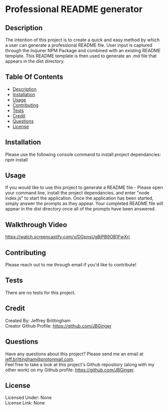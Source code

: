 # Professional README generator

## Description
The intention of this project is to create a quick and easy method by which a user can generate a professional README file. User input is captured through the Inquirer NPM Package and combined with an existing README template. This README template is then used to generate an .md file that appears in the dist directory.

## Table Of Contents
* [Description](#description)
* [Installation](#installation)
* [Usage](#usage)
* [Contributing](#contributing)
* [Tests](#tests)
* [Credit](#credit)
* [Questions](#questions)
* [License](#license)

## Installation
Please use the following console command to install project dependancies: npm install

## Usage
If you would like to use this project to generate a README file - Please open your command line, install the project dependancies, and enter "node index.js" to start the application. Once the application has been started, simply answer the prompts as they appear. Your completed README file will appear in the dist directory once all of the prompts have been answered.

## Walkthrough Video
https://watch.screencastify.com/v/DGpnsUgBjPB9OB1FwXri

## Contributing
Please reach out to me through email if you'd like to contribute!

## Tests
There are no tests for this project.

## Credit
Created By: Jeffrey Brittingham  
Creator Github Profile: https://github.com/JBGinger

## Questions
Have any questions about this project? Please send me an email at jeff.brittingham@protonmail.com.  
Feel free to take a look at this project's Github repository (along with my other work) on my Github profile: https://github.com/JBGinger.

## License 
  Licensed Under: None  
  License Link: None
  

